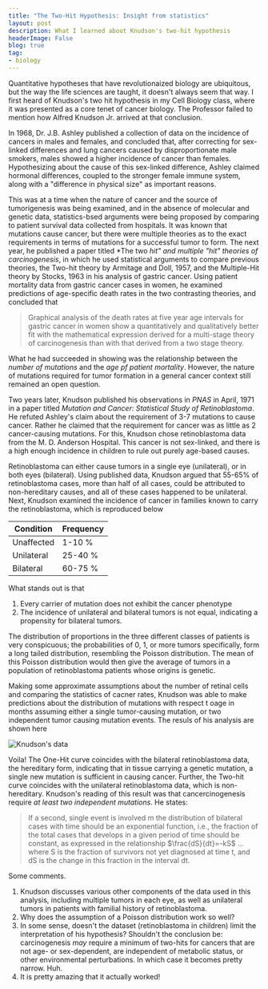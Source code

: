 ```yaml
---
title: "The Two-Hit Hypothesis: Insight from statistics"
layout: post
description: What I learned about Knudson's two-hit hypothesis
headerImage: False
blog: true
tag: 
- biology
---
```

Quantitative hypotheses that have revolutionaized biology are ubiquitous, but the way the life sciences are taught, it doesn't always seem that way. I first heard of Knudson's two hit hypothesis in my Cell Biology class, where it was presented as a core tenet of cancer biology. The Professor failed to mention how Alfred Knudson Jr. arrived at that conclusion.

In 1968, Dr. J.B. Ashley published a collection of data on the incidence of cancers in males and females, and concluded that, after correcting for sex-linked differences and lung cancers caused by disproportionate male smokers, males showed a higher incidence of cancer than females. Hypothesizing about the cause of this sex-linked difference, Ashley claimed hormonal differences, coupled to the stronger female immune system, along with a "difference in physical size" as important reasons. 

This was at a time when the nature of cancer and the source of tumorigenesis was being examined, and in the absence of molecular and genetic data, statistics-bsed arguments were being proposed by comparing to patient survival data collected from hospitals. It was known that mutations cause cancer, but there were multiple theories as to the exact requirements in terms of mutations for a successful tumor to form. The next year, he published a paper titled *The two *hit" and multiple "hit" theories of carcinogenesis*, in which he used statistical arguments to compare previous theories, the Two-hit theory by Armitage and Doll, 1957, and the Multiple-Hit theory by Stocks, 1963 in his analysis of gastric cancer. Using patient mortality data from gastric cancer cases in women, he examined predictions of age-specific death rates in the two contrasting theories, and concluded that

> Graphical analysis of the death rates at five year age intervals for gastric cancer in women show a quantitatively and qualitatively better fit with the mathematical expression derived for a multi-stage theory of carcinogenesis than with that derived from a two stage theory.

What he had succeeded in showing was the relationship between the *number of mutations* and the *age pf patient mortality*. However, the nature of mutations required for tumor formation in a general cancer context still remained an open question.

Two years later, Knudson published his observations in *PNAS* in April, 1971 in a paper titled *Mutation and Cancer: Statistical Study of Retinoblastoma*. He refuted Ashley's claim about the requirement of 3-7 mutations to cause cancer. Rather he claimed that the requirement for cancer was as little as 2 cancer-causing mutations. For this, Knudson chose retinoblastoma data from the M. D. Anderson Hospital. This cancer is not sex-linked, and there is a high enough incidence in children to rule out purely age-based causes.

Retinoblastoma can either cause tumors in a single eye (unilateral), or in both eyes (bilateral). Using published data, Knudson argued that 55-65% of retinoblastoma cases, more than half of all cases, could be attributed to non-hereditary causes, and all of these cases happened to be unilateral. Next, Knudson examined the incidence of cancer in families known to carry the retinoblastoma, which is reproduced below

| Condition  | Frequency |
|------------|-----------|
| Unaffected | 1-10 %    |
| Unilateral | 25-40 %   |
| Bilateral  | 60-75 %   |
	
What stands out is that 

1. Every carrier of mutation does not exhibit the cancer phenotype
2. The incidence of unilateral and bilateral tumors is not equal, indicating a propensity for bilateral tumors.

The distribution of proportions in the three different classes of patients is very conspicuous; the probabilities of 0, 1, or more tumors specifically, form a long tailed distribution, resembling the Poisson distribution. The mean of this Poisson distribution would then give the average of tumors in a population of retinoblastoma patients whose origins is genetic. 

Making some approximate assumptions about the number of retinal cells and comparing the statistics of cacner rates, Knudson was able to make predictions about the distribution of mutations with respect t oage in months assuming either a single tumor-causing mutation, or two independent tumor causing mutation events. The resuls of his analysis are shown here

![Knudson's data]({{site.url}}/assets/images/Kundson1971.png)

Voila! The One-Hit curve coincides with the bilateral retinoblastoma data, the hereditary form, indicating that in tissue carrying a genetic mutation, a single new mutation is sufficient in causing cancer. Further, the Two-hit curve coincides with the unilateral retinoblastoma data, which is non-hereditary. Knudson's reading of this result was that cancercinogenesis require *at least two independent mutations*. He states:

> If a second, single event is involved m the distribution of bilateral cases with time should be an exponential function, i.e., the fraction of the total cases that develops in a given period of time should be constant, as expressed in the relationship $\frac{dS}{dt}=-kS$ ... where S is the fraction of survivors not yet  diagnosed at time t, and dS is the change in this fraction in the interval dt.

Some comments.
1. Knudson discusses various other components of the data used in this analysis, including multiple tumors in each eye, as well as unilateral tumors in patients with familial history of retinoblastoma.
2. Why does the assumption of a Poisson distribution work so well? 
3. In some sense, doesn't the dataset (retinoblastoma in children) limit the interpretation of his hypothesis? Shouldn't the conclusion be: carcinogenesis *may* require a minimum of two-hits for cancers that are not age- or sex-dependent, are independent of metabolic status, or other environmental perturbations. In which case it becomes pretty narrow. Huh.
4. It is pretty amazing that it actually worked!
